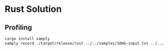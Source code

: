 # Rust Solution

## Profiling

```sh
cargo install samply
samply record ./target/release/rust ../../samples/10mb-input.txt ../../data/rust-10mb-ouput.txt
```
